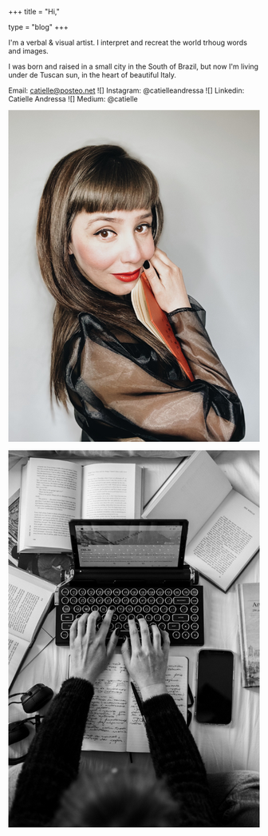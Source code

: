 +++
title = "Hi,"

type = "blog"
+++


I'm a verbal & visual artist. I interpret and recreat the world trhoug words and images.

I was born and raised in a small city in the South of Brazil, but now I'm living under de Tuscan sun, in the heart of beautiful Italy.

Email: catielle@posteo.net
![]
Instagram: @catielleandressa
![]
Linkedin: Catielle Andressa
![]
Medium: @catielle


![](/img/cati.jpg)


![](/img/writing.jpg)

